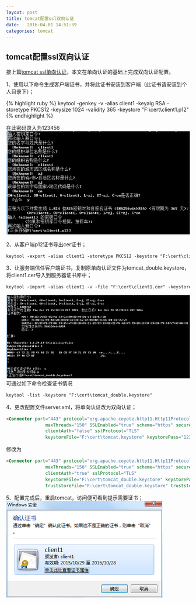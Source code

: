 ```yaml
---
layout: post
title: tomcat配置ssl双向认证
date:   2016-04-01 14:51:39
categories: tomcat
---
```


## tomcat配置ssl双向认证

接上篇<a href="/tomcat/2016/04/01/tomcat-ssl-1.html">tomcat ssl单向认证</a>，本文在单向认证的基础上完成双向认证配置。


1、使用以下命令生成客户端证书，并将此证书安装到客户端（此证书请安装到个人目录下）；  

{% highlight ruby %}
keytool -genkey -v -alias client1 -keyalg RSA -storetype PKCS12 -keysize 1024 -validity 365 -keystore "F:\cert\client1.p12"
{% endhighlight %}

在此密码录入为123456 
![tomcat配置ssl双向认证](/assets/dfeeded7-8f45-3579-9195-e0e697ea8adb.png)

2、从客户端p12证书导出cer证书； 

```markdown
keytool -export -alias client1 -storetype PKCS12 -keystore "F:\cert\client1.p12" -storepass 123456 -rfc -file "F:\cert\client1.cer"
``` 

3、让服务端信任客户端证书，复制原单向认证文件为tomcat_double.keystore，将client1.cer导入到服务器证书库中；

```markdown
keytool -import -alias client1 -v -file "F:\cert\client1.cer" -keystore "F:\cert\tomcat_double.keystore"
``` 

![tomcat配置ssl双向认证](/assets/4ba4cb5a-7abe-3656-887f-0d473eeb3196.png)
可通过如下命令检查证书情况 

```markdown
keytool -list -keystore "F:\cert\tomcat_double.keystore"
``` 

4、更改配置文件server.xml，将单向认证改为双向认证； 

```markdown
<Connector port="443" protocol="org.apache.coyote.http11.Http11Protocol"
               maxThreads="150" SSLEnabled="true" scheme="https" secure="true"
               clientAuth="false" sslProtocol="TLS" 
               keystoreFile="F:\cert\tomcat.keystore" keystorePass="123456" />
``` 

修改为 

```markdown
<Connector port="443" protocol="org.apache.coyote.http11.Http11Protocol"
               maxThreads="150" SSLEnabled="true" scheme="https" secure="true"
               clientAuth="true" sslProtocol="TLS" 
               keystoreFile="F:\cert\tomcat_double.keystore" keystorePass="123456"
               truststoreFile="F:\cert\tomcat_double.keystore" truststorePass="123456" />

``` 

5、配置完成后，重启tomcat，访问便可看到提示需要证书； 
![tomcat配置ssl双向认证](/assets/1dca5259-fd58-3b93-bccc-6bc71ea5ce9e.png)